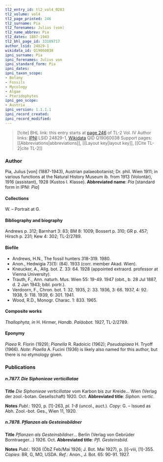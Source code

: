 ```yaml
---
tl2_entry_id: tl2_vol4_0283
tl2_volume: vol4
tl2_page_printed: 246
tl2_surname: Pia
tl2_forenames: Julius (von)
tl2_name_abbrev: Pia
tl2_dates: 1887-1943
tl2_bhl_page_id: 33189717
author_lsid: 24829-1
wikidata_id: Q19060038
ipni_surname: Pia
ipni_forenames: Julius von
ipni_standard_form: Pia
ipni_dates: 
ipni_taxon_scope: 
- Botany
- Fossils
- Mycology
- Algae
- Pteridophytes
ipni_geo_scope: 
- Austria
ipni_version: 1.1.1.1
ipni_record_created: 
ipni_record_modified:
---
```


> [!cite] BHL link: this entry starts at [page 246](https://www.biodiversitylibrary.org/page/33189717) of TL-2 Vol. IV
> Author links: [IPNI](https://www.ipni.org/a/24829-1) LSID 24829-1, [Wikidata](https://www.wikidata.org/wiki/Q19060038) QID Q19060038
> Support pages: [[Abbreviations|abbreviations]], [[Layout key|layout key]], [[Cite TL-2|cite TL-2]]

### Author

Pia, Julius \[von\] (1887-1943), Austrian palaeobotanist; Dr. phil. Wien 1911; in various functions at the Natural History Museum ib. from 1913 (Volontär), 1916 (assistant), 1928 (Kustos I. Klasse). 
**Abbreviated name**: *Pia* \[standard form in IPNI: *Pia*\]

#### Collections

W. – Portrait at G.

#### Bibliography and biography

Andrews p. 312; Barnhart 3: 83; BM 8: 1009; Bossert p. 310; GR p. 457; Hirsch p. 231; Kew 4: 302; TL-2/2789.

#### Biofile

- Andrews, H.N., The fossil hunters 318-319. 1980.
- Anon., Hedwigia 73(1): (84). 1933 (corr. member Akad. Wien).
- Kneucker, A., Allg. bot. Z. 33: 64. 1928 (appointed extraord. professor at Vienna University).
- Trauth, F., Ann. naturh. Mus. Wien 55: 19-49. 1947 (obit., b. 28 Jul 1887, d. 2 Jan 1943; bibl. portr.).
- Verdoorn, F., Chron. bot. 1: 32. 1935, 2: 33. 1936, 3: 66. 1937, 4: 92. 1938, 5: 118. 1939, 6: 301. 1941.
- Wood, R.D., Monogr. Charac. 1: 833. 1965.

#### Composite works

*Thallophyta, in* H. Hirmer, *Handb. Paläobot.* 1927, TL-2/2789.

#### Eponymy

*Piaea* R. Florin (1929); *Pianella* R. Radoicic (1962); *Pseudopiaea* H. Tryoff (1966). *Note*: *Piaella* A. Fucini (1936) is likely also named for this author, but there is no etymology given.

### Publications

##### n.7877. Die Siphonieae verticillatae

**Title**
*Die Siphonieae verticillatae* vom Karbon bis zur Kreide... Wien (Verlag der zool.-botan. Gesellschaft) 1920. Oct.
**Abbreviated title**: *Siphon. vertic*.

**Notes**
*Publ*.: 1920, p. \[1\]-263, *pl. 1-8* (uncol., auct.). *Copy*: G. – Issued as Abh. Zool.-bot. Ges., Wien 11, 1920.

##### n.7878. Pflanzen als Gesteinsbildner

**Title**
*Pflanzen als Gesteinsbildner*... Berlin (Verlag von Gebrüder Borntraeger...) 1926. Oct.
**Abbreviated title**: *Pfl. Gesteinsbild.*

**Notes**
*Publ*.: 1926 (ÖbZ Feb/Mai 1926; J. Bot. Mai 1927), p. \[i\]-viii, \[1\]-355. *Copies*: BR, G, MO, USDA.
*Ref*.: Anon., J. Bot. 65: 90-91. 1927.

